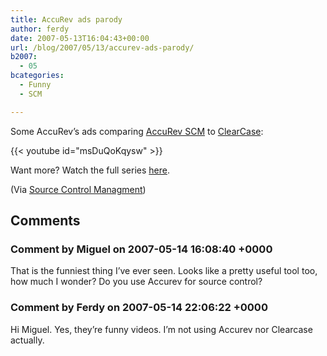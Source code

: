 ```yaml
---
title: AccuRev ads parody
author: ferdy
date: 2007-05-13T16:04:43+00:00
url: /blog/2007/05/13/accurev-ads-parody/
b2007:
  - 05
bcategories:
  - Funny
  - SCM

---
```

Some AccuRev&#8217;s ads comparing [AccuRev SCM][1] to [ClearCase][2]:
  
{{< youtube id="msDuQoKqysw" >}}

Want more? Watch the full series [here][3].

(Via [Source Control Managment][4])

 [1]: http://www.accurev.com/accurev.html
 [2]: http://www-306.ibm.com/software/awdtools/clearcase/
 [3]: http://www.youtube.com/profile?user=AccuRev
 [4]: http://cleartool.blogspot.com/2007/05/parody-of-recent-ad-comparing.html

## Comments

### Comment by Miguel on 2007-05-14 16:08:40 +0000
That is the funniest thing I&#8217;ve ever seen. Looks like a pretty useful tool too, how much I wonder? Do you use Accurev for source control?

### Comment by Ferdy on 2007-05-14 22:06:22 +0000
Hi Miguel. Yes, they&#8217;re funny videos. I&#8217;m not using Accurev nor Clearcase actually.